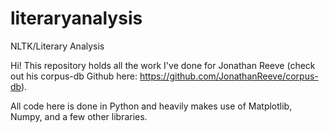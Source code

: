 # literaryanalysis
NLTK/Literary Analysis

Hi! This repository holds all the work I've done for Jonathan Reeve (check out his corpus-db Github here: https://github.com/JonathanReeve/corpus-db).

All code here is done in Python and heavily makes use of Matplotlib, Numpy, and a few other libraries.
